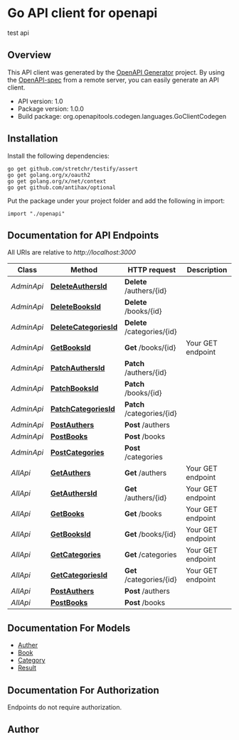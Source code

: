 # Go API client for openapi

test api


## Overview
This API client was generated by the [OpenAPI Generator](https://openapi-generator.tech) project.  By using the [OpenAPI-spec](https://www.openapis.org/) from a remote server, you can easily generate an API client.

- API version: 1.0
- Package version: 1.0.0
- Build package: org.openapitools.codegen.languages.GoClientCodegen

## Installation

Install the following dependencies:

```shell
go get github.com/stretchr/testify/assert
go get golang.org/x/oauth2
go get golang.org/x/net/context
go get github.com/antihax/optional
```

Put the package under your project folder and add the following in import:

```golang
import "./openapi"
```

## Documentation for API Endpoints

All URIs are relative to *http://localhost:3000*

Class | Method | HTTP request | Description
------------ | ------------- | ------------- | -------------
*AdminApi* | [**DeleteAuthersId**](docs/AdminApi.md#deleteauthersid) | **Delete** /authers/{id} | 
*AdminApi* | [**DeleteBooksId**](docs/AdminApi.md#deletebooksid) | **Delete** /books/{id} | 
*AdminApi* | [**DeleteCategoriesId**](docs/AdminApi.md#deletecategoriesid) | **Delete** /categories/{id} | 
*AdminApi* | [**GetBooksId**](docs/AdminApi.md#getbooksid) | **Get** /books/{id} | Your GET endpoint
*AdminApi* | [**PatchAuthersId**](docs/AdminApi.md#patchauthersid) | **Patch** /authers/{id} | 
*AdminApi* | [**PatchBooksId**](docs/AdminApi.md#patchbooksid) | **Patch** /books/{id} | 
*AdminApi* | [**PatchCategoriesId**](docs/AdminApi.md#patchcategoriesid) | **Patch** /categories/{id} | 
*AdminApi* | [**PostAuthers**](docs/AdminApi.md#postauthers) | **Post** /authers | 
*AdminApi* | [**PostBooks**](docs/AdminApi.md#postbooks) | **Post** /books | 
*AdminApi* | [**PostCategories**](docs/AdminApi.md#postcategories) | **Post** /categories | 
*AllApi* | [**GetAuthers**](docs/AllApi.md#getauthers) | **Get** /authers | Your GET endpoint
*AllApi* | [**GetAuthersId**](docs/AllApi.md#getauthersid) | **Get** /authers/{id} | Your GET endpoint
*AllApi* | [**GetBooks**](docs/AllApi.md#getbooks) | **Get** /books | Your GET endpoint
*AllApi* | [**GetBooksId**](docs/AllApi.md#getbooksid) | **Get** /books/{id} | Your GET endpoint
*AllApi* | [**GetCategories**](docs/AllApi.md#getcategories) | **Get** /categories | Your GET endpoint
*AllApi* | [**GetCategoriesId**](docs/AllApi.md#getcategoriesid) | **Get** /categories/{id} | Your GET endpoint
*AllApi* | [**PostAuthers**](docs/AllApi.md#postauthers) | **Post** /authers | 
*AllApi* | [**PostBooks**](docs/AllApi.md#postbooks) | **Post** /books | 


## Documentation For Models

 - [Auther](docs/Auther.md)
 - [Book](docs/Book.md)
 - [Category](docs/Category.md)
 - [Result](docs/Result.md)


## Documentation For Authorization

 Endpoints do not require authorization.



## Author



